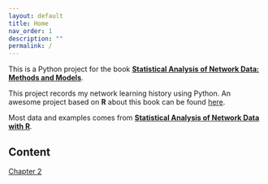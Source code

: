 ```yaml
---
layout: default
title: Home
nav_order: 1
description: ""
permalink: /
---
```


This is a Python project for the book [**Statistical Analysis of Network Data: Methods
and Models**](https://link.springer.com/book/10.1007/978-0-387-88146-1).

This project records my network learning history using Python. An awesome
project based on **R** about this book can be found
[here](https://github.com/kolaczyk/sand).

Most data and examples comes from [**Statistical Analysis of Network Data with
R**](https://www.springer.com/gp/book/9781493909834#otherversion=9781493909827).

## Content

[Chapter 2](Chapter2.md)